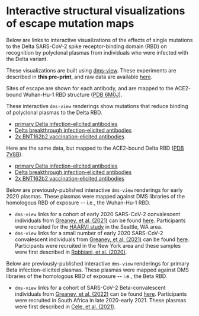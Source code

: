 # Interactive structural visualizations of escape mutation maps

Below are links to interactive visualizations of the effects of single mutations to the Delta SARS-CoV-2 spike receptor-binding domain (RBD) on recognition by polyclonal plasmas from individuals who were infected with the Delta variant.

These visualizations are built using [dms-view](https://dms-view.github.io/docs/).
These experiments are described in **this pre-print**, and raw data are available [here](https://github.com/jbloomlab/SARS-CoV-2-RBD_Delta/blob/main/results/supp_data/aggregate_raw_data.csv).

Sites of escape are shown for each antibody, and are mapped to the ACE2-bound Wuhan-Hu-1 RBD structure ([PDB 6M0J](https://www.rcsb.org/structure/6M0J)).


These interactive `dms-view` renderings show mutations that reduce binding of polyclonal plasmas to the Delta RBD.
 - <a href="https://dms-view.github.io/?markdown-url=https%3A%2F%2Fraw.githubusercontent.com%2Fjbloomlab%2FSARS-CoV-2-RBD_Delta%2Fmain%2Fdata%2Fdms-view_metadata.md&data-url=https%3A%2F%2Fraw.githubusercontent.com%2Fjbloomlab%2FSARS-CoV-2-RBD_Delta%2Fmain%2Fresults%2Fsupp_data%2Fprimary_Delta_6m0j_dms-view_data.csv&condition=Delta+1&site_metric=site_total+escape&mutation_metric=mut_escape+color+ACE2+bind&selected_sites=417%2C456%2C472%2C474%2C475%2C476%2C478%2C484%2C485%2C486%2C487%2C490%2C503&protein-data-color=silver&protein-other-color=purple&pdb-url=https%3A%2F%2Fraw.githubusercontent.com%2Fjbloomlab%2FSARS-CoV-2-RBD_Delta%2Fmain%2Fdata%2Fpdbs%2F6M0J.pdb" target="_blank">primary Delta infection-elicited antibodies</a>
 - <a href="https://dms-view.github.io/?markdown-url=https%3A%2F%2Fraw.githubusercontent.com%2Fjbloomlab%2FSARS-CoV-2-RBD_Delta%2Fmain%2Fdata%2Fdms-view_metadata.md&data-url=https%3A%2F%2Fraw.githubusercontent.com%2Fjbloomlab%2FSARS-CoV-2-RBD_Delta%2Fmain%2Fresults%2Fsupp_data%2FDelta_breakthrough_6m0j_dms-view_data.csv&condition=267C&site_metric=site_total+escape&mutation_metric=mut_escape+color+ACE2+bind&selected_sites=408%2C417%2C456%2C475%2C484%2C485%2C486&protein-data-color=silver&protein-other-color=purple&pdb-url=https%3A%2F%2Fraw.githubusercontent.com%2Fjbloomlab%2FSARS-CoV-2-RBD_Delta%2Fmain%2Fdata%2Fpdbs%2F6M0J.pdb" target="_blank">Delta breakthrough infection-elicited antibodies</a>
 - <a href="https://dms-view.github.io/?markdown-url=https%3A%2F%2Fraw.githubusercontent.com%2Fjbloomlab%2FSARS-CoV-2-RBD_Delta%2Fmain%2Fdata%2Fdms-view_metadata.md&data-url=https%3A%2F%2Fraw.githubusercontent.com%2Fjbloomlab%2FSARS-CoV-2-RBD_Delta%2Fmain%2Fresults%2Fsupp_data%2FPfizer_6m0j_dms-view_data.csv&condition=P02&site_metric=site_total+escape&mutation_metric=mut_escape+color+ACE2+bind&selected_sites=357%2C362%2C365%2C369%2C374%2C378%2C383%2C384%2C385%2C386%2C390%2C396%2C524&protein-data-color=silver&protein-other-color=purple&pdb-url=https%3A%2F%2Fraw.githubusercontent.com%2Fjbloomlab%2FSARS-CoV-2-RBD_Delta%2Fmain%2Fdata%2Fpdbs%2F6M0J.pdb" target="_blank">2x BNT162b2 vaccination-elicited antibodies</a>

Here are the same data, but mapped to the ACE2-bound Delta RBD ([PDB 7V8B](https://www.rcsb.org/structure/7V8B)).
  - <a href="https://dms-view.github.io/?markdown-url=https%3A%2F%2Fraw.githubusercontent.com%2Fjbloomlab%2FSARS-CoV-2-RBD_Delta%2Fmain%2Fdata%2Fdms-view_metadata.md&data-url=https%3A%2F%2Fraw.githubusercontent.com%2Fjbloomlab%2FSARS-CoV-2-RBD_Delta%2Fmain%2Fresults%2Fsupp_data%2Fprimary_Delta_7V8B_dms-view_data.csv&condition=Delta+1&site_metric=site_total+escape&mutation_metric=mut_escape+color+ACE2+bind&selected_sites=417%2C456%2C472%2C474%2C475%2C476%2C478%2C484%2C485%2C486%2C487%2C490%2C503&protein-data-color=silver&protein-other-color=purple&pdb-url=https%3A%2F%2Fraw.githubusercontent.com%2Fjbloomlab%2FSARS-CoV-2-RBD_Delta%2Fmain%2Fdata%2Fpdbs%2F7V8B.pdb" target="_blank">primary Delta infection-elicited antibodies</a>
  - <a href="https://dms-view.github.io/?markdown-url=https%3A%2F%2Fraw.githubusercontent.com%2Fjbloomlab%2FSARS-CoV-2-RBD_Delta%2Fmain%2Fdata%2Fdms-view_metadata.md&data-url=https%3A%2F%2Fraw.githubusercontent.com%2Fjbloomlab%2FSARS-CoV-2-RBD_Delta%2Fmain%2Fresults%2Fsupp_data%2FDelta_breakthrough_7V8B_dms-view_data.csv&condition=267C&site_metric=site_total+escape&mutation_metric=mut_escape+color+ACE2+bind&selected_sites=408%2C417%2C456%2C475%2C484%2C485%2C486&protein-data-color=silver&protein-other-color=purple&pdb-url=https%3A%2F%2Fraw.githubusercontent.com%2Fjbloomlab%2FSARS-CoV-2-RBD_Delta%2Fmain%2Fdata%2Fpdbs%2F7V8B.pdb" target="_blank">Delta breakthrough infection-elicited antibodies</a>
  - <a href="https://dms-view.github.io/?markdown-url=https%3A%2F%2Fraw.githubusercontent.com%2Fjbloomlab%2FSARS-CoV-2-RBD_Delta%2Fmain%2Fdata%2Fdms-view_metadata.md&data-url=https%3A%2F%2Fraw.githubusercontent.com%2Fjbloomlab%2FSARS-CoV-2-RBD_Delta%2Fmain%2Fresults%2Fsupp_data%2FPfizer_7V8B_dms-view_data.csv&condition=P02&site_metric=site_total+escape&mutation_metric=mut_escape+color+ACE2+bind&selected_sites=357%2C362%2C365%2C369%2C374%2C378%2C383%2C384%2C385%2C386%2C390%2C396%2C524&protein-data-color=silver&protein-other-color=purple&pdb-url=https%3A%2F%2Fraw.githubusercontent.com%2Fjbloomlab%2FSARS-CoV-2-RBD_Delta%2Fmain%2Fdata%2Fpdbs%2F7V8B.pdb" target="_blank">2x BNT162b2 vaccination-elicited antibodies</a>

Below are previously-published interactive `dms-view` renderings for early 2020 plasmas. These plasmas were mapped against DMS libraries of the homologous RBD of exposure -- i.e., the Wuhan-Hu-1 RBD.
  - `dms-view` links for a cohort of early 2020 SARS-CoV-2 convalescent individuals from [Greaney, et al. (2021)](https://www.sciencedirect.com/science/article/pii/S1931312821000822) can be found [here](https://jbloomlab.github.io/SARS-CoV-2-RBD_MAP_HAARVI_sera/). Participants were recruited for the [HAARVI study](https://www.chulab.org/haarvi) in the Seattle, WA area.
  - `dms-view` links for a small number of early 2020 SARS-CoV-2 convalescent individuals from [Greaney, et al. (2021)](https://www.nature.com/articles/s41467-021-24435-8) can be found [here](https://jbloomlab.github.io/SARS-CoV-2-RBD_MAP_Rockefeller/). Participants were recruited in the New York area and these samples were first described in [Robbiani, et al. (2020)](https://www.nature.com/articles/s41586-020-2456-9).

Below are previously-published interactive `dms-view` renderings for primary Beta infection-elicited plasmas. These plasmas were mapped against DMS libraries of the homologous RBD of exposure -- i.e., the Beta RBD.
  - `dms-view` links for a cohort of SARS-CoV-2 Beta-convalescent individuals from [Greaney, et al. (2022)](https://journals.plos.org/plospathogens/article/authors?id=10.1371/journal.ppat.1010248) can be found [here](https://jbloomlab.github.io/SARS-CoV-2-RBD_B.1.351/). Participants were recruited in South Africa in late 2020-early 2021. These plasmas were first described in [Cele, et al. (2021)](https://www.nature.com/articles/s41586-021-03471-w).
